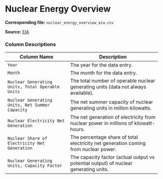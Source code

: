 # Nuclear Energy Overview

**Corresponding file:** `nuclear_energy_overview_eia.csv`

**Source:** [EIA](https://www.eia.gov/nuclear/data.php#nuclear)

### Column Descriptions
| Column Name | Description |
| --- | --- |
| `Year` | The year for the data entry. |
| `Month` | The month for the data entry. |
| `Nuclear Generating Units, Total Operable Units` | The total number of operable nuclear generating units (data not always available). |
| `Nuclear Generating Units, Net Summer Capacity` | The net summer capacity of nuclear generating units in million kilowatts. |
| `Nuclear Electricity Net Generation` | The net generation of electricity from nuclear power in millions of kilowatt-hours. |
| `Nuclear Share of Electricity Net Generation` | The percentage share of total electricity net generation coming from nuclear power. |
| `Nuclear Generating Units, Capacity Factor` | The capacity factor (actual output vs potential output) of nuclear generating units. |
